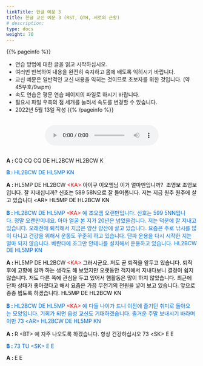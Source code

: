 ```yaml
---
linkTitle: 한글 예문 3
title: 한글 교신 예문 3 (RST, QTH, 서로의 근황)
# description: 
type: docs
weight: 70
---
```


{{% pageinfo %}}
- 연습 방법에 대한 글을 읽고 시작하십시오.
- 여러번 반복하여 내용을 완전히 숙지하고 몸에 배도록 익히시기 바랍니다.
- 교신 예문은 일반적인 교신 내용을 익히는 것이므로 초보자를 위한 것입니다. (약 45부호/9wpm)
- 속도 연습은 평문 연습 페이지의 파일로 하시기 바랍니다.
- 필요시 파일 우측의 점 세개를 눌러서 속도를 변경할 수 있습니다.
- 2022년 5월 13일 작성
{{% /pageinfo %}}

<br>

<center><audio src="/morse/img/qso_kor_03.mp3" controls="controls"></audio></center><br>

<p data-ke-size="size16"><b>A&nbsp;:&nbsp;</b>CQ&nbsp;CQ&nbsp;CQ&nbsp;DE&nbsp;HL2BCW&nbsp;HL2BCW&nbsp;K <br />

<span style="color: #006dd7;"><b>B&nbsp;:&nbsp;</b>HL2BCW&nbsp;DE&nbsp;HL5MP&nbsp;KN </span><br />

<b>A&nbsp;:&nbsp;</b>HL5MP&nbsp;DE&nbsp;HL2BCW&nbsp;<span style="color: red;">&lt;KA&gt;</span><span style="color: #000000;">&nbsp;아이구&nbsp;이오엠님&nbsp;이거&nbsp;얼마만입니까?&nbsp;&nbsp;조영보&nbsp;조영보입니다.&nbsp;잘&nbsp;지내십니까?&nbsp;신호는 589 58N으로 잘 들어옵니다. 저는 지금 원주 원주에 살고 있습니다 &lt;AR&gt; HL5MP DE HL2BCW KN <br />

<span style="color: #006dd7;"><b>B&nbsp;:&nbsp;</b>HL2BCW&nbsp;DE&nbsp;HL5MP&nbsp;<span style="color: red;">&lt;KA&gt;</span><span style="color: #006dd7;">&nbsp;예&nbsp;조오엠&nbsp;오랜만입니다.&nbsp;신호는&nbsp;599&nbsp;5NN입니다.&nbsp;정말&nbsp;오랜만이네요.&nbsp;아마&nbsp;얼굴 본 지가 20년은 넘었을겁니다. 저는 덕분에 잘 지내고 있습니다. 오래전에 퇴직해서 지금은 양산 양산에 살고 있습니다. 요즘은 주로 낚시를 많이 다니고 건강을 위해서 운동도 꾸준히 하고 있습니다. 단파 운용을 다시 시작한 지는 얼마 되지 않습니다. 베란다에 조그만 안테나를 설치해서 운용하고 있습니다. HL2BCW DE HL5MP KN</span></p>

<p data-ke-size="size16"><b>A&nbsp;:&nbsp;</b>HL5MP&nbsp;DE&nbsp;HL2BCW&nbsp;<span style="color: red;">&lt;KA&gt;</span><span style="color: #000000;">&nbsp;그러시군요.&nbsp;저도&nbsp;곧&nbsp;퇴직을&nbsp;앞두고&nbsp;있습니다.&nbsp;퇴직후에&nbsp;고향에&nbsp;갈까&nbsp;하는&nbsp;생각도&nbsp;해 보았지만 오랫동안 객지에서 지내다보니 결정이 쉽지 않습니다. 저도 다른 쪽에 관심을 두고 있어서 햄활동은 많이 하지 않았습니다. 최근에 단파 상태가 좋아졌다고 해서 요즘은 가끔 무전기의 전원을 넣어 보고 있습니다. 앞으로 종종 뵙도록 하겠습니다. HL5MP DE HL2BCW KN <br />

<span style="color: #006dd7;"><b>B&nbsp;:&nbsp;</b>HL2BCW&nbsp;DE&nbsp;HL5MP&nbsp;<span style="color: red;">&lt;KA&gt;</span><span style="color: #006dd7;">&nbsp;예&nbsp;다들&nbsp;나이가&nbsp;드니&nbsp;이전에&nbsp;즐기던&nbsp;취미로&nbsp;돌아오는&nbsp;모양입니다.&nbsp;기회가&nbsp;되면&nbsp;음성 교신도 기대하겠습니다. 즐거운 주말 보내시기 바라며 이만 73 &lt;AR&gt; HL2BCW DE HL5MP KN </span><br />

<b>A&nbsp;:&nbsp;</b>R&nbsp;&lt;BT&gt;&nbsp;예&nbsp;자주&nbsp;나오도록&nbsp;하겠습니다.&nbsp;항상&nbsp;건강하십시오&nbsp;73&nbsp;&lt;SK&gt;&nbsp;E&nbsp;E <br />

<span style="color: #006dd7;"><b>B&nbsp;:&nbsp;</b>73&nbsp;TU&nbsp;&lt;SK&gt;&nbsp;E&nbsp;E </span><br />

<b>A&nbsp;:&nbsp;</b>E&nbsp;E</p>

